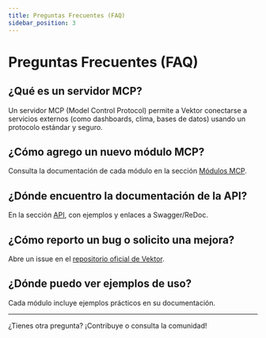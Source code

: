 ```yaml
---
title: Preguntas Frecuentes (FAQ)
sidebar_position: 3
---
```


# Preguntas Frecuentes (FAQ)

## ¿Qué es un servidor MCP?
Un servidor MCP (Model Control Protocol) permite a Vektor conectarse a servicios externos (como dashboards, clima, bases de datos) usando un protocolo estándar y seguro.

## ¿Cómo agrego un nuevo módulo MCP?
Consulta la documentación de cada módulo en la sección [Módulos MCP](modules/).

## ¿Dónde encuentro la documentación de la API?
En la sección [API](api/), con ejemplos y enlaces a Swagger/ReDoc.

## ¿Cómo reporto un bug o solicito una mejora?
Abre un issue en el [repositorio oficial de Vektor](https://github.com/Xingsandesu/Vektor/issues).

## ¿Dónde puedo ver ejemplos de uso?
Cada módulo incluye ejemplos prácticos en su documentación.

---

¿Tienes otra pregunta? ¡Contribuye o consulta la comunidad!
